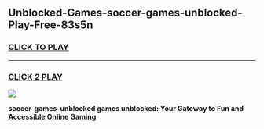 
## Unblocked-Games-soccer-games-unblocked-Play-Free-83s5n
<h3>
<a href="https://premium76.site?title=soccer-games-unblocked&ref=18A1">CLICK TO PLAY</a></h3>
<hr>

<h3>
<a href="https://premium76.site?title=soccer-games-unblocked&ref=18A1">CLICK 2 PLAY</a>
  
</h3>

<a href="https://premium76.site?title=soccer-games-unblocked&ref=18A1"><img src="https://clearcache.store/games.png"></a>


**soccer-games-unblocked games unblocked: Your Gateway to Fun and Accessible Online Gaming**
